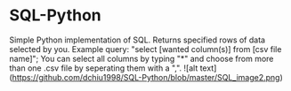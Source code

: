 # SQL-Python
Simple Python implementation of SQL. Returns specified rows of data selected by you.
Example query: "select [wanted column(s)] from [csv file name]";
You can select all columns by typing "*" and choose from more than one .csv file by seperating them with a ",". 
![alt text] (https://github.com/dchiu1998/SQL-Python/blob/master/SQL_image2.png)
